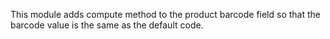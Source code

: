 This module adds compute method to the product barcode field so that the
barcode value is the same as the default code.
